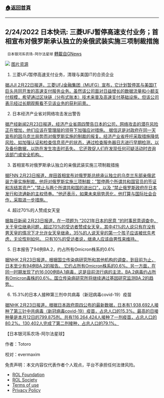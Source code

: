 ###  [:house:返回首頁](https://github.com/ourhimalayas/txt)
---


## 2/24/2022 日本快讯: 三菱UFJ暂停高速支付业务；首相宣布对俄罗斯承认独立的亲俄武装实施三项制裁措施
` 日本银河系农场-阿尔法星球` [轉載自GNews](https://gnews.org/zh-hans/2055690/)

![](https://assets.gnews.org/wp-content/uploads/2022/02/Screen-Shot-2022-02-23-at-7.40.55-PM.png)
[图片资源](https://xtech.nikkei.com/atcl/nxt/column/18/00001/02031/)

1. 三菱UFJ暂停高速支付业务，清理与美国IT的合资企业


[据JIJI 2月22日报道，三菱UFJ金融集团（MUFG）宣布，它计划暂停其与美国IT巨头共同开发的高速支付服务业务。虽然该公司面对日益增长的数据流量和小额支付规模，希望通过区块链（分布式账本）技术来普及高速支付基础设施，但该公司表示经过长期观察看不见该业务的获利前景。](https://www.jiji.com/jc/article?k=2022022201149&amp;g=eco)

2. 日本经济产业省对网络攻击发出警告

[据产经新闻2月23日报道，经济产业省周四警告日本的公司，网络攻击的潜在风险正在增加，他们应该在管理层的领导下加强应对措施。 据信这是对政府在同一天宣布的因乌克兰局势而对俄罗斯实施的制裁的报复。经济产业省呼吁采取措施降低风险，如加强认证和检查信息资产的状态，通过检查服务器日志进行早期检测，以及备份数据，以防在发生攻击时丢失。 它还敦促人们在发现任何可疑活动时咨询该部门或安全机构。](https://news.yahoo.co.jp/articles/37bd311eba8d27a0d6a46e331edc8862d0168e0b)

3. 首相宣布对俄罗斯承认独立的亲俄武装实施三项制裁措施

[据FNN 2月23日报道，岸田首相宣布对俄罗斯总统承认独立的乌克兰东部亲俄武装力量实施制裁。他将对俄罗斯实施三项制裁：”暂停两个所谓共和国官员的签证和冻结其资产”，”禁止与两个所谓共和国的进出口”，以及 “禁止俄罗斯政府在日本发行和流通新的主权债券。“他还表示，如果未来局势恶化，他打算与国际社会合作，采取进一步措施。](https://news.yahoo.co.jp/articles/a6602215d21aa74794f8b48e9ffe8d48373dc5a5)

4. 超过70%的人赞成女天皇

[据每日新闻 2月23日报道，在一项题为 “2021年日本的民意 “的时事民意调查中，关于皇位继承问题，超过70%的受访者赞成女天皇，其中41%的人说只有在没有男天皇的情况下才允许女天皇继承，35%的人说天皇的第一个孩子应该被优先考虑，无论性别如何。 只有10%的受访者说，继承人应该由男性来维持。](https://news.yahoo.co.jp/articles/69a33c05e8ed39dc2cec5373ec24a926f7cf3c38)

5. 日本报告了94例BA.2，约占所有Omicron株系的0.6%

[据NHK 2月23日报道，根据国立传染病研究所和其他机构的调查，到目前为止，日本至少有94例BA.2的报告。 它约占所有Omicron株系的0.6%。另一方面，在同一时期发现了约16,000例BA.1病毒，这是目前流行病的主流，BA.2病毒约占所有Omicron毒株的0.6%。国立传染病研究所将继续通过基因研究监测BA.2的趋势。](https://www3.nhk.or.jp/news/html/20220223/k10013498261000.html?utm_int=news-culture_contents_list-items_003)

6. 15.3%的日本人接种第三剂中共病毒（新冠病毒covid-19）疫苗

[据NHK 2月23日报道，根据日本政府周四公布的最新数据，日本有1,938,692人接种了第三针中共病毒（新冠病毒covid-19）疫苗，占总人口的15.3%。最高的日接种量是本月12日的799,875剂。共有116,264,424人接种了一剂疫苗，占总人口的80.2%。130,402人完成了第二剂接种，占总人口的79.1%。](https://www3.nhk.or.jp/news/html/20220223/k10013498281000.html?utm_int=news-social_contents_list-items_005)

【日本银河系农场-阿尔法星球】

作者：Totoro

校对：evermaxim

 

免责声明：本文内容仅代表作者个人观点，平台不承担任何法律风险。

- [ROL Foundation](https://rolfoundation.org/)
- [ROL Society](https://rolsociety.org/)
- [Terms of use](https://gnews.org/terms-of-use-3/)
- [Privacy Policy](https://gnews.org/privacy-policy/)

